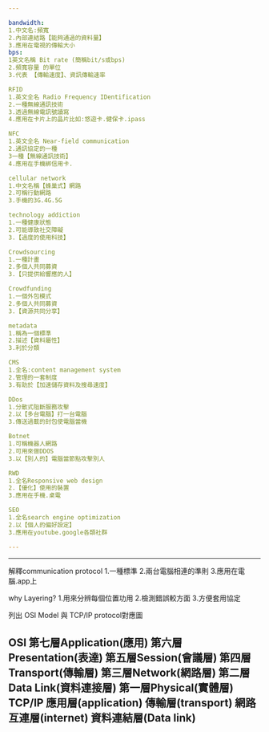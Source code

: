 ```yaml
---

bandwidth:
1.中文名:頻寬
2.內部連結路【能夠通過的資料量】
3.應用在電視的傳輸大小
bps:
1英文名稱 Bit rate (簡稱bit/s或bps)
2.頻寬容量 的單位
3.代表 【傳輸速度】、資訊傳輸速率

RFID
1.英文全名 Radio Frequency IDentification
2.一種無線通訊技術
3.透過無線電訊號讀寫
4.應用在卡片上的晶片比如:悠遊卡.健保卡.ipass

NFC
1.英文全名 Near-field communication
2.通訊協定的一種
3一種【無線通訊技術】
4.應用在手機綁信用卡.

cellular network
1.中文名稱【蜂巢式】網路
2.可稱行動網路
3.手機的3G.4G.5G

technology addiction
1.一種健康狀態
2.可能導致社交障礙
3.【過度的使用科技】

Crowdsourcing 
1.一種計畫
2.多個人共同募資
3.【只提供給響應的人】

Crowdfunding
1.一個外包模式
2.多個人共同募資
3.【資源共同分享】

metadata
1.稱為一個標準
2.描述【資料屬性】
3.利於分類

CMS
1.全名:content management system
2.管理的一套制度
3.有助於【加速儲存資料及搜尋速度】

DDos 
1.分散式阻斷服務攻擊
2.以【多台電腦】打一台電腦
3.傳送過載的封包使電腦當機

Botnet
1.可稱機器人網路
2.可用來做DDOS
3.以【別人的】電腦當節點攻擊別人

RWD
1.全名Responsive web design
2.【優化】使用的裝置
3.應用在手機.桌電

SEO
1.全名search engine optimization
2.以【個人的偏好設定】
3.應用在youtube.google各類社群

---
```


---
解釋communication protocol
1.一種標準
2.兩台電腦相連的準則
3.應用在電腦.app上

why Layering?
1.用來分辨每個位置功用
2.檢測錯誤較方面
3.方便套用協定

列出 OSI Model 與 TCP/IP protocol對應圖

OSI
    第七層Application(應用)
    第六層Presentation(表達)
    第五層Session(會議層)
    第四層Transport(傳輸層)
    第三層Network(網路層)
    第二層Data Link(資料連接層)
    第一層Physical(實體層)
TCP/IP
    應用層(application)
    傳輸層(transport)
    網路互連層(internet)
    資料連結層(Data link)
---
